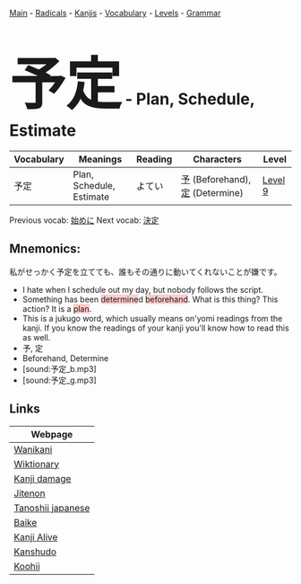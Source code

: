 <style> bigfont {font-size: 100px}</style>
[Main](../README.md) -
[Radicals](../radicals.md) -
[Kanjis](../kanjis.md) -
[Vocabulary](../vocabulary.md) -
[Levels](../levels.md) -
[Grammar](../grammar.md)
# <bigfont> 予定</bigfont> - Plan, Schedule, Estimate 

| Vocabulary | Meanings | Reading | Characters | Level |
| --- | --- | --- | --- | --- |
| 予定 | Plan, Schedule, Estimate | よてい |  [予](../kanjis/予.md) (Beforehand), [定](../kanjis/定.md) (Determine) | [Level 9](../levels/wk_level9.md) |

Previous vocab: [始めに](始めに.md) Next vocab: [決定](決定.md) 

## Mnemonics:
私がせっかく予定を立てても、誰もその通りに動いてくれないことが嫌です。
* I hate when I schedule out my day, but nobody follows the script.
* Something has been <span style="background-color:#ffcccb"> determine</span>d <span style="background-color:#ffcccb"> beforehand</span>. What is this thing? This action? It is a <span style="background-color:#ffcccb"> plan</span>.
* This is a jukugo word, which usually means on'yomi readings from the kanji. If you know the readings of your kanji you'll know how to read this as well.
* 予, 定
* Beforehand, Determine
* [sound:予定_b.mp3]
* [sound:予定_g.mp3]


## Links 

| Webpage |
| --- |
| [Wanikani          ](https://www.wanikani.com/kanji/予定) |
| [Wiktionary        ](https://en.wiktionary.org/wiki/予定) |
| [Kanji damage      ](http://www.kanjidamage.com/kanji/search?utf8=✓&q=予定) |
| [Jitenon           ](https://jitenon.com/kanji/予定) |
| [Tanoshii japanese ](https://www.tanoshiijapanese.com/dictionary/kanji.cfm?k=予定) |
| [Baike             ](https://baike.baidu.com/item/予定) |
| [Kanji Alive       ](https://app.kanjialive.com/予定) |
| [Kanshudo          ](https://www.kanshudo.com/searchmn?q=予定) |
| [Koohii            ](https://kanji.koohii.com/study/kanji/予定) |
